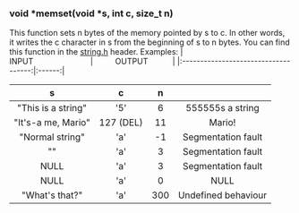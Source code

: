 ### void *memset(void *s, int c, size_t n)
This function sets n bytes of the memory pointed by s to c. In other words, it writes the c character in s from the beginning of s to n bytes. You can find this function in the [string.h](https://www.tutorialspoint.com/c_standard_library/string_h.htm) header.
Examples:
| &emsp;&emsp;&emsp;&emsp;&emsp;&emsp;&emsp;INPUT&emsp;&emsp;&emsp;&emsp;&emsp;&emsp;&emsp; | &emsp;&emsp;&nbsp;&nbsp;OUTPUT&emsp;&nbsp;&emsp;&nbsp;&nbsp; |
|:------------------------------------:|:------:|

| s | c | n ||
|:---:|:---:|:---:|:---:|
| "This is a string" | '5' | 6 | 555555s a string |
| "It's-a me, Mario" | 127 (DEL) | 11 | Mario! |
| "Normal string" | 'a' | -1 | Segmentation fault |
| "" | 'a' | 3 | Segmentation fault |
| NULL | 'a' | 3 | Segmentation fault |
| NULL | 'a' | 0 | NULL |
| "What's that?" | 'a' | 300 | Undefined behaviour |

